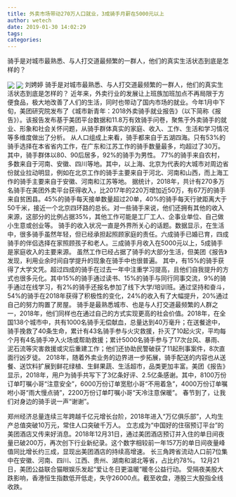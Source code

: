 ```yaml
---
title: 外卖市场带动270万人口就业，3成骑手月薪在5000元以上
author: wetech
date: 2019-01-30 14:02:29
tags: 
categories: 
---
```

骑手是对城市最熟悉、与人打交道最频繁的一群人，他们的真实生活状态到底是怎样的？
<!-- more -->
<img align="center" border="0" src="https://imgcdn.yicai.com/uppics/images/2019/01/c67e18f4e05792b869e0f6927882da43.jpg" />
<img align="center" border="0" src="https://imgcdn.yicai.com/uppics/images/2019/01/e2dd52f646deac1ebd88666e4f76d5ce.jpg" />
刘娉婷
骑手是对城市最熟悉、与人打交道最频繁的一群人，他们的真实生活状态到底是怎样的？
近年来，外卖行业的发展让上班族加班加点不再局限于方便食品，极大地改善了人们的生活，同时也带动了国内市场的就业。今年1月中下旬，美团研究院发布了《城市新青年：2018外卖骑手就业报告》（以下简称《报告》）。该报告发布基于美团平台数据和11.8万有效骑手问卷，聚焦于外卖骑手的就业、形象和社会关怀问题，从骑手群体真实的家庭、收入、工作、生活和学习情况等多维度做出了分析。
从人口组成上来看，骑手都来自于五湖四海。只有53%的骑手选择在本省省内工作，在广东和江苏工作的骑手数量最多，均超过了30万。其中，骑手群体以80、90后居多，92%的骑手为男性。
77%的骑手来自农村，多数来自于河南、安徽、四川等地。其中，以上海、北京为代表的大城市对周边省份就业拉动明显，例如在北京工作的骑手主要来自于河北、河南和山西，而上海工作的骑手主要来自于安徽、河南和江苏等地。
据统计，2018年，共计有270多万名骑手在美团外卖平台获得收入，比2017年的220万增加近50万，有67万的骑手来自贫困县。45%的骑手每天接单数量超过20单，40%的骑手每天行驶距离大于50千米，接近一个北京四环路的总长。对一些骑手来说，他们还拥有其他的收入来源，这部分的比例占据35%，其他工作可能是工厂工人、企事业单位、自己做小生意或创业等。
骑手的收入状况一直是外界所关心的话题。数据显示，在生活中，很多骑手虽然年轻，但已经承担起照顾家庭的责任。六成骑手已婚已育，四成骑手的伴侣选择在家照顾孩子和老人。三成骑手月收入在5000元以上，5成骑手是家庭收入的主要来源。
虽然工作已经占据了骑手的大部分生活，但美团《报告》发现，利用业余时间自学提升的现象在骑手中也很普遍。
其中，有15%的骑手获得了大学文凭。超过四成的骑手在过去一年中注重学习提高，且他们自我提升的方式也很多元化。其中15%的骑手通过读书、15%的骑手与同行同事交流，9%的骑手通过在线学习，有2%的骑手还报名参加了线下大学/培训班。通过坚持和奋斗，54%的骑手在2018年获得了积极性的变化，24%的收入有了大幅提升，20%通过自己的努力购置了房屋。
骑手是最熟悉城市、也是与人打交道最频繁的人群之一，2018年，他们同样也在通过自己的方式实现更高的社会价值。2018年，在全国138个城市中，共有1000名骑手无偿献血，总量达到40万毫升；在送餐途中，骑手挽救了40条生命，累计有43名骑手参与火灾救援，扑灭了10起火灾，平均每个月有4名骑手冲入火场或帮助救援；累计5000名骑手参与了17次台风、暴雨、泥石流等灾害救援或灾后重建工作；他们还协助民警破获了11起刑事案件，8次直面行凶歹徒。
2018年，随着外卖业务的边界进一步拓展，骑手配送的内容也从送餐、送饮料扩展到鲜花绿植、生鲜果蔬、生活超市，品类更加丰富。美团《报告》显示，2018年，用户为骑手共写下了3亿条好评、2.5亿条感谢。其中，8100万份订单叮嘱小哥“注意安全”，6000万份订单宽慰小哥“不用着急”，4000万份订单嘱咐小哥“雨大慢点骑”，2200万份订单叮嘱小哥“天冷注意保暖”。
春节到了，让我们对身边的骑手说一声“谢谢”。
 
 
郑州经济总量连续三年跨越千亿元增长台阶，2018年进入“万亿俱乐部”，人均生产总值突破10万元，常住人口突破千万人。
立志成为“中国好的住宿预订平台”的美团酒店又传来好消息。2018年12月31日，通过美团酒店预订并入住的单日间夜量已破200万，再次创下行业新纪录。这个数字相较前一年157万的单日间夜量峰值同比增长约三成，显现出美团酒店的持续高增速。
长三角跨省流动人口前7位集中在安徽、河南、四川、江西、贵州、湖南和湖北等省，占比约78%。
12月21日，美团公益联合猫眼娱乐发起“爱让冬日更温暖”暖冬公益行动。
受隔夜美股大跌影响，香港恒生指数低开低走，失守26000点。截至收盘，港股三大股指全线收跌。
